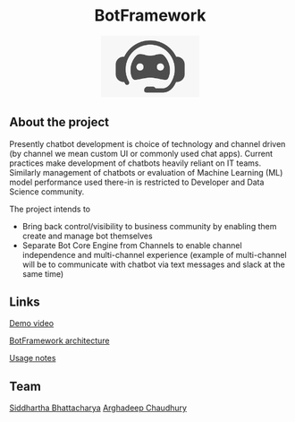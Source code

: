 <h1 align="center">BotFramework</h1>
<p align="center">
<img src="./documentation/images/bot.png" width="35%">
</p>

## About the project
Presently chatbot development is choice of technology and channel driven (by channel we mean custom UI or commonly used chat apps). Current practices make development of chatbots heavily reliant on IT teams. Similarly management of chatbots or evaluation of Machine Learning (ML) model performance used there-in is restricted to Developer and Data Science community.

The project intends to 
 * Bring back control/visibility to business community by enabling them create and manage bot themselves
 * Separate Bot Core Engine from Channels to enable channel independence and multi-channel experience (example of multi-channel will be to communicate with chatbot via text messages and slack at the same time)

## Links
[Demo video](https://www.youtube.com/watch?v=X1D0ceIVELw)

[BotFramework architecture](./documentation/architecture.md)

[Usage notes](./documentation/usage.md)

## Team
[Siddhartha Bhattacharya](https://siddhbhatt.github.io/cv/)
[Arghadeep Chaudhury](https://github.com/deepstartup)